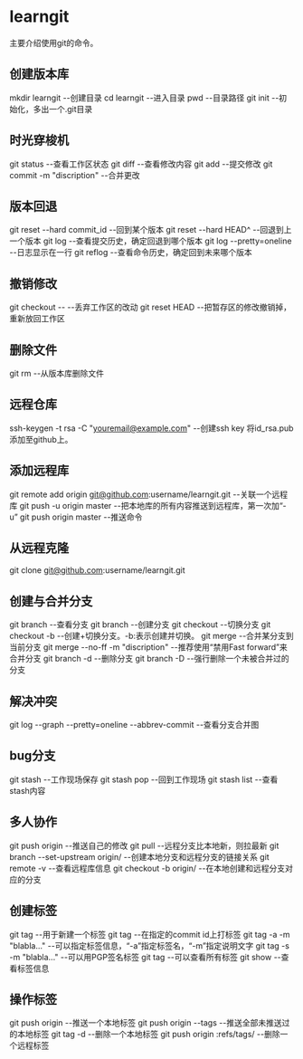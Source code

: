 # learngit
主要介绍使用git的命令。

## 创建版本库
mkdir learngit  --创建目录
cd learngit  --进入目录
pwd  --目录路径
git init  --初始化，多出一个.git目录

## 时光穿梭机
git status  --查看工作区状态
git diff  --查看修改内容
git add  --提交修改
git commit -m "discription"  --合并更改

## 版本回退
git reset --hard commit_id  --回到某个版本
git reset --hard HEAD^  --回退到上一个版本
git log  --查看提交历史，确定回退到哪个版本
git log --pretty=oneline  --日志显示在一行
git reflog  --查看命令历史，确定回到未来哪个版本

## 撤销修改
git checkout -- <file>  --丢弃工作区的改动
git reset HEAD <file>  --把暂存区的修改撤销掉，重新放回工作区

## 删除文件
git rm <file>  --从版本库删除文件

## 远程仓库
ssh-keygen -t rsa -C "youremail@example.com"  --创建ssh key
将id_rsa.pub添加至github上。

## 添加远程库
git remote add origin git@github.com:username/learngit.git  --关联一个远程库
git push -u origin master  --把本地库的所有内容推送到远程库，第一次加“-u”
git push origin master  --推送命令

## 从远程克隆
git clone git@github.com:username/learngit.git

## 创建与合并分支
git branch          --查看分支
git branch <name>    --创建分支
git checkout <name>  --切换分支
git checkout -b <name>  --创建+切换分支。-b:表示创建并切换。
git merge <name>      --合并某分支到当前分支
git merge --no-ff -m "discription" <name>  --推荐使用“禁用Fast forward”来合并分支
git branch -d <name>  --删除分支
git branch -D <name>  --强行删除一个未被合并过的分支

## 解决冲突
git log --graph --pretty=oneline --abbrev-commit --查看分支合并图

## bug分支
git stash  --工作现场保存
git stash pop  --回到工作现场
git stash list  --查看stash内容

## 多人协作
git push origin <branch-name>  --推送自己的修改
git pull                       --远程分支比本地新，则拉最新
git branch --set-upstream <branch-name> origin/<branch-name>  --创建本地分支和远程分支的链接关系
git remote -v  --查看远程库信息
git checkout -b <branch-name> origin/<branch-name>  --在本地创建和远程分支对应的分支

## 创建标签
git tag <name>  --用于新建一个标签
git tag <name> <commit id>  --在指定的commit id上打标签
git tag -a <tagname> -m "blabla..."  --可以指定标签信息，“-a”指定标签名，“-m”指定说明文字
git tag -s <tagname> -m "blabla..."  --可以用PGP签名标签
git tag         --可以查看所有标签
git show <tagname>  --查看标签信息

## 操作标签
git push origin <tagname>  --推送一个本地标签
git push origin --tags     --推送全部未推送过的本地标签
git tag -d <tagname>  --删除一个本地标签
git push origin :refs/tags/<tagname>  --删除一个远程标签
